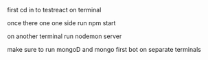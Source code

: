 first cd in to testreact on terminal

once there one one side run npm start

on another terminal run nodemon server

make sure to run mongoD and mongo first bot on separate terminals
